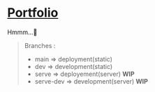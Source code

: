 # [Portfolio](https://criticalcarpet.web.app/)
Hmmm...🤔  
  
  
  
> Branches :
> - main => deployment(static)
> - dev => development(static)
> - serve => deployement(server) ****WIP****
> - serve-dev => development(server) ****WIP****
